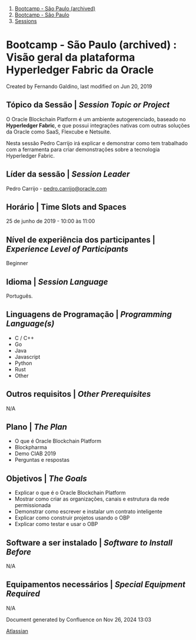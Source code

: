1. [Bootcamp - São Paulo (archived)](index.html)
2. [Bootcamp - São Paulo](18874376.html)
3. [Sessions](Sessions_18874398.html)

# Bootcamp - São Paulo (archived) : Visão geral da plataforma Hyperledger Fabric da Oracle

Created by Fernando Galdino, last modified on Jun 20, 2019

## Tópico da Sessão | *Session Topic or Project*

O Oracle Blockchain Platform é um ambiente autogerenciado, baseado no **Hyperledger Fabric**, e que possui integrações nativas com outras soluções da Oracle como SaaS, Flexcube e Netsuite.

Nesta sessão Pedro Carrijo irá explicar e demonstrar como tem trabalhado com a ferramenta para criar demonstrações sobre a tecnologia Hyperledger Fabric.

## Líder da sessão | *Session Leader*

Pedro Carrijo - [pedro.carrijo@oracle.com](mailto:pedro.carrijo@oracle.com)

## Horário | Time Slots and Spaces

25 de junho de 2019 - 10:00 às 11:00

## Nível de experiência dos participantes | *Experience Level of Participants*

Beginner

## Idioma | *Session Language*

Português.

## Linguagens de Programação | *Programming Language(s)*

- C / C++
- Go
- Java
- Javascript
- Python
- Rust
- Other

## Outros requisitos | *Other Prerequisites*

N/A

## Plano | *The Plan*

- O que é Oracle Blockchain Platform
- Blockpharma
- Demo CIAB 2019
- Perguntas e respostas

## Objetivos | *The Goals*

- Explicar o que é o Oracle Blockchain Platform
- Mostrar como criar as organizações, canais e estrutura da rede permissionada
- Demonstrar como escrever e instalar um contrato inteligente
- Explicar como construir projetos usando o OBP
- Explicar como testar e usar o OBP

## Software a ser instalado | *Software to Install Before*

N/A

## Equipamentos necessários | *Special Equipment Required*

N/A

Document generated by Confluence on Nov 26, 2024 13:03

[Atlassian](http://www.atlassian.com/)
